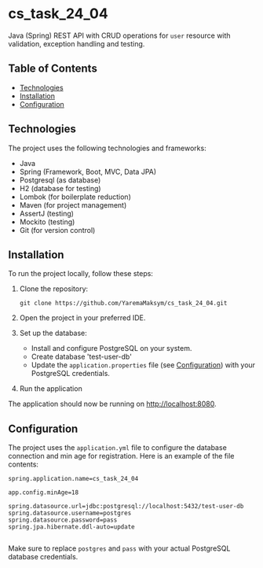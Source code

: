# cs_task_24_04

Java (Spring) REST API with CRUD operations for `user` resource with validation, exception handling and testing.

## Table of Contents

- [Technologies](#technologies)
- [Installation](#installation)
- [Configuration](#configuration)

## Technologies

The project uses the following technologies and frameworks:

- Java
- Spring (Framework, Boot, MVC, Data JPA)
- Postgresql (as database)
- H2 (database for testing)
- Lombok (for boilerplate reduction)
- Maven (for project management)
- AssertJ (testing)
- Mockito (testing)
- Git (for version control)

## Installation

To run the project locally, follow these steps:

1. Clone the repository:

   ```
   git clone https://github.com/YaremaMaksym/cs_task_24_04.git
   ```

2. Open the project in your preferred IDE.

3. Set up the database:

   * Install and configure PostgreSQL on your system.
   * Create database 'test-user-db'
   * Update the `application.properties` file (see [Configuration](#configuration)) with your PostgreSQL credentials.

4. Run the application

The application should now be running on [http://localhost:8080](http://localhost:8080).

## Configuration
The project uses the `application.yml` file to configure the database connection and min age for registration. Here is an example of the file contents:

```
spring.application.name=cs_task_24_04

app.config.minAge=18

spring.datasource.url=jdbc:postgresql://localhost:5432/test-user-db
spring.datasource.username=postgres
spring.datasource.password=pass
spring.jpa.hibernate.ddl-auto=update


```
Make sure to replace `postgres` and `pass` with your actual PostgreSQL database credentials.
